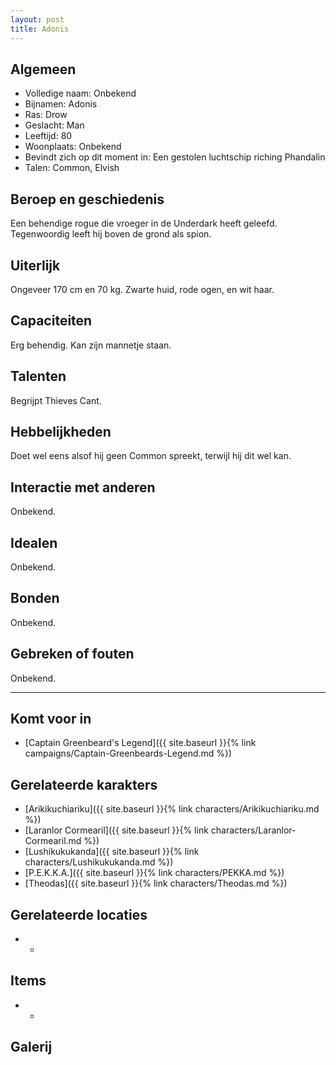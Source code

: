 ```yaml
---
layout: post
title: Adonis
---
```


## Algemeen
* Volledige naam: Onbekend
* Bijnamen: Adonis
* Ras: Drow
* Geslacht: Man
* Leeftijd: 80
* Woonplaats: Onbekend
* Bevindt zich op dit moment in: Een gestolen luchtschip riching Phandalin
* Talen: Common, Elvish

## Beroep en geschiedenis
Een behendige rogue die vroeger in de Underdark heeft geleefd. Tegenwoordig leeft hij boven de grond als spion.

## Uiterlijk
Ongeveer 170 cm en 70 kg. Zwarte huid, rode ogen, en wit haar.

## Capaciteiten
Erg behendig. Kan zijn mannetje staan.

## Talenten
Begrijpt Thieves Cant.

## Hebbelijkheden
Doet wel eens alsof hij geen Common spreekt, terwijl hij dit wel kan.

## Interactie met anderen
Onbekend.

## Idealen
Onbekend.

## Bonden
Onbekend.

## Gebreken of fouten
Onbekend.

---

## Komt voor in
* [Captain Greenbeard's Legend]({{ site.baseurl }}{% link campaigns/Captain-Greenbeards-Legend.md %})

## Gerelateerde karakters
* [Arikikuchiariku]({{ site.baseurl }}{% link characters/Arikikuchiariku.md %})
* [Laranlor Cormearil]({{ site.baseurl }}{% link characters/Laranlor-Cormearil.md %})
* [Lushikukukanda]({{ site.baseurl }}{% link characters/Lushikukukanda.md %})
* [P.E.K.K.A.]({{ site.baseurl }}{% link characters/PEKKA.md %})
* [Theodas]({{ site.baseurl }}{% link characters/Theodas.md %})

## Gerelateerde locaties
* -

## Items
* -

## Galerij